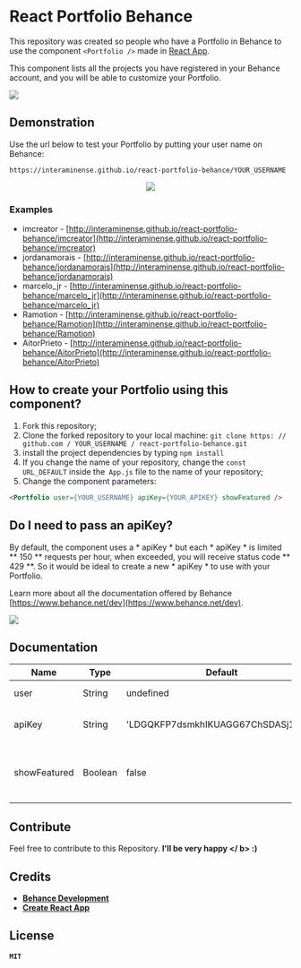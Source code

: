 # React Portfolio Behance

This repository was created so people who have a Portfolio in Behance to use the component `<Portfolio />` 
made in [React App](https://github.com/facebookincubator/create-react-app).

This component lists all the projects you have registered in your Behance account, and you will be able to customize your Portfolio.

<img src="https://raw.githubusercontent.com/interaminense/react-portfolio-behance/master/imgs-readme/print-1.png" />

## Demonstration

Use the url below to test your Portfolio by putting your user name on Behance:

```
https://interaminense.github.io/react-portfolio-behance/YOUR_USERNAME
```
<div style="text-align: center">
    <img src="https://raw.githubusercontent.com/interaminense/react-portfolio-behance/master/imgs-readme/gif.gif" />
</div>

### Examples

* imcreator - [http://interaminense.github.io/react-portfolio-behance/imcreator](http://interaminense.github.io/react-portfolio-behance/imcreator)
* jordanamorais - [http://interaminense.github.io/react-portfolio-behance/jordanamorais](http://interaminense.github.io/react-portfolio-behance/jordanamorais)
* marcelo_jr - [http://interaminense.github.io/react-portfolio-behance/marcelo_jr](http://interaminense.github.io/react-portfolio-behance/marcelo_jr)
* Ramotion - [http://interaminense.github.io/react-portfolio-behance/Ramotion](http://interaminense.github.io/react-portfolio-behance/Ramotion)
* AitorPrieto - [http://interaminense.github.io/react-portfolio-behance/AitorPrieto](http://interaminense.github.io/react-portfolio-behance/AitorPrieto)

## How to create your Portfolio using this component?


1. Fork this repository;
2. Clone the forked repository to your local machine:
`git clone https: // github.com / YOUR_USERNAME / react-portfolio-behance.git`
3. install the project dependencies by typing `npm install`
4. If you change the name of your repository, change the `const URL_DEFAULT` inside the` App.js` file to the name of your repository;
5. Change the component parameters:
```html
<Portfolio user={YOUR_USERNAME} apiKey={YOUR_APIKEY} showFeatured />
```

## Do I need to pass an apiKey?

By default, the component uses a * apiKey * but each * apiKey * is limited ** 150 ** requests per hour, when exceeded, you will receive status code ** 429 **. So it would be ideal to create a new * apiKey * to use with your Portfolio.

Learn more about all the documentation offered by Behance [https://www.behance.net/dev](https://www.behance.net/dev).

<img src="https://raw.githubusercontent.com/interaminense/react-portfolio-behance/master/imgs-readme/print-2.png" />

## Documentation

| Name         | Type    | Default                            | Required | Description
|--------------|---------|------------------------------------|----------|------------
| user         | String  | undefined                          | yes      | User name in Behance
| apiKey       | String  | 'LDGQKFP7dsmkhIKUAGG67ChSDASj1cWD' | no       | apiKey provided by Behance
| showFeatured | Boolean | false                              | no       | Displays the Behance project with more views

## Contribute

Feel free to contribute to this Repository. <b> I'll be very happy </ b> :)

## Credits

* [Behance Development](https://www.behance.net/dev)
* [Create React App](https://github.com/facebookincubator/create-react-app)

## License

`MIT`
